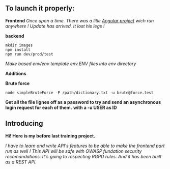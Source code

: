 ## To launch it properly:

__Frontend__
*Once upon a time. There was a litle [Angular project](https://github.com/OpenClassrooms-Student-Center/dwj-projet6.git) wich run anywhere !
Update has arrived. It lost his legs !*

__backend__
```>backend>
mkdir images
npm install
npm run dev/prod/test
```
*Make based env/env template env.ENV files into env directory*

__Additions__

**Brute force**
```>
node simpleBruteForce -P /path/dictionary.txt -u brute@force.test
```
**Get all the file lignes off as a password to try and send an asynchronous login request for each of them.**
**with a -u USER as ID**
	

## Introducing

__Hi! Here is my before last training project.__

*I have to learn and write API's features to be able to make the frontend part run as well ! 
This API will be safe with OWASP fundation security recomandations.
It's going to respecting RGPD rules.
And it has been built as a REST API.*
